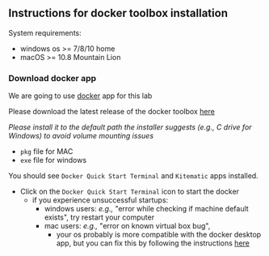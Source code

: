 Instructions for docker toolbox installation
----------------------------------------------
System requirements:
 - windows os >= 7/8/10 home
 - macOS >= 10.8 Mountain Lion

### Download docker app
We are going to use [docker](https://docs.docker.com/toolbox/overview/) app for this lab

Please download the latest release of the docker toolbox [here](https://github.com/docker/toolbox/releases) 

*Please install it to the default path the installer suggests (*e.g.,* C drive for Windows) to avoid volume mounting issues*
  - `pkg` file for MAC
  - `exe` file for windows  
  
You should see `Docker Quick Start Terminal` and `Kitematic` apps installed.

- Click on the `Docker Quick Start Terminal` icon to start the docker 
  - if you experience unsuccessful startups:
    - windows users: *e.g.,* "error while checking if machine default exists", try restart your computer
    - mac users: *e.g.,* "error on known virtual box bug", 
       - your os probably is more compatible with the docker desktop app, 
         but you can fix this by following the instructions [here](http://biercoff.com/how-to-fix-docker-machine-installation-on-mac-os-x/)

